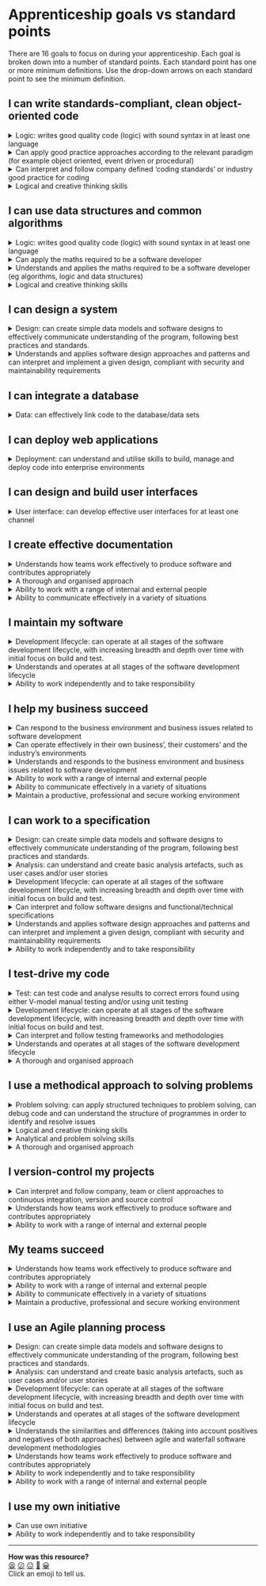 # Apprenticeship goals vs standard points

There are 16 goals to focus on during your apprenticeship. Each goal is broken down into a number of standard points. Each standard point has one or more minimum definitions. Use the drop-down arrows on each standard point to see the minimum definition.

## I can write standards-compliant, clean object-oriented code
<details><summary>Logic: writes good quality code (logic) with sound syntax in at least one language</summary>
  <p>Apprentices can write code to achieve the desired functionality and which is easy to read and understand, with good naming, indentation and commenting, and applying the fundamentals of good coding:</p>
  <ul>
    <li>Development paradigms (where this is object oriented programming this must include inheritance, abstractions, encapsulation, polymorphism)</li>
    <li>Software programming languages</li>
    <li>Software development tools (IDEs)</li>
    <li>Writing programs and methods</li>
    <li>Language-specific idioms</li>
    <li>Logic and flow-of-control</li>
    <li>Elements of programming – variables, assignment statements, data types, conditionals, loops, arrays, and input/output.</li>
    <li>Functions - modular programming dividing a program into components that can be independently debugged, maintained, and reused writing at least two reusable functions</li>
    <li>Algorithms and data structures - classical algorithms for sorting and searching, and fundamental data structures.</li>
  </ul>
</details>
<details><summary>Can apply good practice approaches according to the relevant paradigm (for example object oriented, event driven or procedural)</summary>
  <ul>
    <li>Can identify and follow standards and good practice that can improve programming efficiency, style and quality, including programming standards, both organisational and external generic best practices including readability, reusability, maintainability</li>
    <li>Can follow best practice approaches of different paradigms and languages</li>
  </ul>
</details>
</details>
<details><summary>Can interpret and follow company defined ‘coding standards’ or industry good practice for coding</summary>
  <ul>
    <li>Can adapt to the employers domain and context for software development and interpret and follow the software development approach being implemented</li>
    <li>Can read software designs and functional/technical specifications, especially those based upon the employer domain and context</li>
    <li>Can identify, interpret and follow ‘coding standards’</li>
    <li>Can identify, interpret and follow best practice coding approaches for specific paradigms and languages</li>
    <li>Can identify, interpret and follow company, team or client approaches to continuous integration, version and source control</li>
  </ul>
</details>
<details><summary>Logical and creative thinking skills</summary>
  <p>a. Logical thinking:</p>
  <ul>
    <li>Understanding initial premise(s) and preconditions</li>
    <li>Analysing situations from known facts</li>
    <li>Recognising the conclusion to be reached</li>
    <li>Proceeding by rational steps</li>
    <li>Evaluating information, judging its relevance and value</li>
    <li>Supporting conclusions, using reasoned arguments and evidence</li>
  </ul>
  <p>a. Creative thinking:</p>
  <ul>
    <li>Looking at situations from a fresh perspective</li>
    <li>Exploring ideas and possibilities</li>
    <li>Making connections between different aspects</li>
    <li>Questioning assumptions</li>
    <li>Generating solutions that may be imaginative or unconventional</li>
    <li>Devising new approaches</li>
    <li>Adapting ideas and approaches as conditions or circumstances change</li>
  </ul>
</details>

## I can use data structures and common algorithms
<details><summary>Logic: writes good quality code (logic) with sound syntax in at least one language</summary>
  <p>Apprentices can write code to achieve the desired functionality and which is easy to read and understand, with good naming, indentation and commenting, and applying the fundamentals of good coding:</p>
  <ul>
    <li>Development paradigms (where this is object oriented programming this must include inheritance, abstractions, encapsulation, polymorphism)</li>
    <li>Software programming languages</li>
    <li>Software development tools (IDEs)</li>
    <li>Writing programs and methods</li>
    <li>Language-specific idioms</li>
    <li>Logic and flow-of-control</li>
    <li>Elements of programming – variables, assignment statements, data types, conditionals, loops, arrays, and input/output.</li>
    <li>Functions - modular programming dividing a program into components that can be independently debugged, maintained, and reused writing at least two reusable functions</li>
    <li>Algorithms and data structures - classical algorithms for sorting and searching, and fundamental data structures.</li>
  </ul>
</details>
<details><summary>Can apply the maths required to be a software developer</summary>
  <ul>
    <li>Algorithms</li>
    <li>Logic</li>
    <li>Data structures</li>
  </ul>
</details>
<details><summary>Understands and applies the maths required to be a software developer (eg algorithms, logic and data structures)</summary>
  <ul>
    <li>Understanding of basic algorithmic processing to define the problem and/or solution</li>
    <li>Elements of programming logic - variables; assignment statements; data types; conditionals; loops; arrays; and input/output</li>
    <li>Knowledge of at least two data structures – such as Arrays or Collection Classes</li>
  </ul>
</details>
<details><summary>Logical and creative thinking skills</summary>
  <p>a. Logical thinking:</p>
  <ul>
    <li>Understanding initial premise(s) and preconditions</li>
    <li>Analysing situations from known facts</li>
    <li>Recognising the conclusion to be reached</li>
    <li>Proceeding by rational steps</li>
    <li>Evaluating information, judging its relevance and value</li>
    <li>Supporting conclusions, using reasoned arguments and evidence</li>
  </ul>
  <p>a. Creative thinking:</p>
  <ul>
    <li>Looking at situations from a fresh perspective</li>
    <li>Exploring ideas and possibilities</li>
    <li>Making connections between different aspects</li>
    <li>Questioning assumptions</li>
    <li>Generating solutions that may be imaginative or unconventional</li>
    <li>Devising new approaches</li>
    <li>Adapting ideas and approaches as conditions or circumstances change</li>
  </ul>
</details>

## I can design a system

<details><summary>Design: can create simple data models and software designs to effectively communicate understanding of the program, following best practices and standards.</summary>
  <ul>
    <li>Can take a high level design and can interpret and convert the design in to simple data models and/or programme modules to communicate it to others</li>
    <li>Can apply a software design methodologies (e.g., structured or object-oriented)</li>
    <li>Can use standard design notation such as UML</li>
    <li>Can apply data modelling</li>
    <li>Can apply reconcile design against analysis models</li>
    <li>Can design software solutions to meet requirements</li>
  </ul>
</details>
<details><summary>Understands and applies software design approaches and patterns and can interpret and implement a given design, compliant with security and maintainability requirements</summary>
  <ul>
    <li>Software design approaches</li>
    <li>Software patterns</li>
    <li>Documenting software designs</li>
    <li>Secure development</li>
    <li>Designing for software maintainability and re-use</li>
  </ul>
</details>

## I can integrate a database
<details><summary>Data: can effectively link code to the database/data sets</summary>
  <ul>
    <li>Can link to a range of database types and embed data queries within their code</li>
    <li>Can make a connection to a database</li>
    <li>Can execute CRUD statements on the database</li>
    <li>Can use one-off queries and stored procedures</li>
    <li>Can transform returned data in to format the application requires</li>
  </ul>
</details>

## I can deploy web applications
<details><summary>Deployment: can understand and utilise skills to build, manage and deploy code into enterprise environments</summary>
  <p> </p>
  <ul>
    <li>Can package and build completed programmes as appropriate to the resources available for deployment and for migration to different environments, including:
      <ul>
        <li>Developing appropriate user documentation</li>
        <li>Planning for user training</li>
        <li>Data migration</li>
      </ul></li>
  </ul>
</details>

## I can design and build user interfaces
<details><summary>User interface: can develop effective user interfaces for at least one channel</summary>
  <ul>
    <li>Apprentices can apply the fundamental concepts of human-computer interaction or user experience design, the development practices leading to a high-quality user interface, and the programming techniques required to construct a graphical user interface.</li>
    <li>Can interact with screen or UI designers to ensure the logic layer integrates with the user interface</li>
    <li>Can develop user interface coding and implementation - techniques for building user interfaces – for at least one channel</li>
    <li>Can interact with testers to optimise the user interface</li>
  </ul>
</details>

## I create effective documentation
<details><summary>Understands how teams work effectively to produce software and contributes appropriately</summary>
  <ul>
    <li>What are the roles that need to be undertaken</li>
    <li>How are these roles distributed across a team</li>
    <li>What team-working aspects are needed to ensure effective delivery of projects</li>
  </ul>
</details>
<details><summary>A thorough and organised approach</summary>
  <ul>
    <li>Can be thorough and organised</li>
  </ul>
</details>
<details><summary>Ability to work with a range of internal and external people</summary>
  <ul>
    <li>Can work with a range of internal and external people</li>
  </ul>
</details>
<details><summary>Ability to communicate effectively in a variety of situations</summary>
  <ul>
    <li>Can communicate effectively in a variety of situations</li>
  </ul>
</details>

## I maintain my software
<details><summary>Development lifecycle: can operate at all stages of the software development lifecycle, with increasing breadth and depth over time with initial focus on build and test.</summary>
  <ul>
    <li>Can operate as software developers showing a good understanding of the other phases of the software development lifecycle and the deliverables that are produced at each stage and as relevant to the development methodology (waterfall, agile, test led etc)</li>
    <li>Can operate in the support and maintenance phases</li>
    <li>Can advise third line support for relevant applications</li>
    <li>Can fix bugs and deal with change requests</li>
  </ul>
</details>
<details><summary>Understands and operates at all stages of the software development lifecycle</summary>
  <ul>
    <li>What is the software development lifecycle (SDLC)</li>
    <li>What are the seven generic stages and their high-level deliverables from each stage</li>
    <li>What are the main activities in each stage</li>
  </ul>
</details>
<details><summary>Ability to work independently and to take responsibility</summary>
  <ul>
    <li>Can work independently and take responsibility</li>
  </ul>
</details>

## I help my business succeed
<details><summary>Can respond to the business environment and business issues related to software development</summary>
  <ul>
    <li>Can apply the following considerations when working on projects:
      <ul>
        <li>Business context</li>
        <li>Business drivers (efficiency gains, increased functionality and improved quality of outputs)</li>
      </ul>
    </li>
  </ul>
</details>
<details><summary>Can operate effectively in their own business’, their customers’ and the industry’s environments</summary>
  <ul>
    <li>Can demonstrate working within operational requirements such as health and safety, budgets, brands and normal business protocols</li>
  </ul>
</details>
<details><summary>Understands and responds to the business environment and business issues related to software development</summary>
  <ul>
    <li>Can understand and respond to the business environment and business issues related to software development</li>
  </ul>
</details>
<details><summary>Ability to work with a range of internal and external people</summary>
  <ul>
    <li>Can work with a range of internal and external people</li>
  </ul>
</details>
<details><summary>Ability to communicate effectively in a variety of situations</summary>
  <ul>
    <li>Can communicate effectively in a variety of situations</li>
  </ul>
</details>
<details><summary>Maintain a productive, professional and secure working environment</summary>
  <ul>
    <li>Can maintain a productive, professional and secure working environment</li>
  </ul>
</details>

## I can work to a specification
<details><summary>Design: can create simple data models and software designs to effectively communicate understanding of the program, following best practices and standards.</summary>
  <ul>
    <li>Can take a high level design and can interpret and convert the design in to simple data models and/or programme modules to communicate it to others</li>
    <li>Can apply a software design methodologies (e.g., structured or object-oriented)</li>
    <li>Can use standard design notation such as UML</li>
    <li>Can apply data modelling</li>
    <li>Can apply reconcile design against analysis models</li>
    <li>Can design software solutions to meet requirements</li>
  </ul>
</details>
<details><summary>Analysis: can understand and create basic analysis artefacts, such as user cases and/or user stories</summary>
  <ul>
    <li>Can take a variety of data and business requirements and convert them in to basic analysis artefacts to understand and can clarify the intended use of the proposed software</li>
    <li>Can identify and represent required functionality (e.g. use cases)</li>
    <li>Can identify and represent activity workflow (e.g. activity diagrams)</li>
  </ul>
</details>
<details><summary>Development lifecycle: can operate at all stages of the software development lifecycle, with increasing breadth and depth over time with initial focus on build and test.</summary>
  <ul>
    <li>Can operate as software developers showing a good understanding of the other phases of the software development lifecycle and the deliverables that are produced at each stage and as relevant to the development methodology (waterfall, agile, test led etc)</li>
    <li>Can operate in the support and maintenance phases</li>
    <li>Can advise third line support for relevant applications</li>
    <li>Can fix bugs and deal with change requests</li>
  </ul>
</details>
<details><summary>Can interpret and follow software designs and functional/technical specifications</summary>
  <ul>
    <li>Can adapt to the employers domain and context for software development and interpret and follow the software development approach being implemented</li>
    <li>Can read software designs and functional/technical specifications, especially those based upon the employer domain and context</li>
    <li>Can identify, interpret and follow ‘coding standards’</li>
    <li>Can identify, interpret and follow best practice coding approaches for specific paradigms and languages</li>
    <li>Can identify, interpret and follow company, team or client approaches to continuous integration, version and source control</li>
  </ul>
</details>
<details><summary>Understands and applies software design approaches and patterns and can interpret and implement a given design, compliant with security and maintainability requirements</summary>
  <ul>
    <li>Software design approaches</li>
    <li>Software patterns</li>
    <li>Documenting software designs</li>
    <li>Secure development</li>
    <li>Designing for software maintainability and re-use</li>
  </ul>
</details>
<details><summary>Ability to work independently and to take responsibility</summary>
  <ul>
    <li>Can work independently and take responsibility</li>
  </ul>
</details>

## I test-drive my code
<details><summary>Test: can test code and analyse results to correct errors found using either V-model manual testing and/or using unit testing</summary>
  <ul>
    <li>Can test and analyse their code to identify errors as soon as possible in the coding process and on an interactive basis</li>
    <li>Can apply test and debugging strategies</li>
    <li>Can design and develop manual or unit tests</li>
    <li>Can test code segment functionality against requirements</li>
    <li>Can assess test results against expected results and acceptance criteria</li>
  </ul>
</details>
<details><summary>Development lifecycle: can operate at all stages of the software development lifecycle, with increasing breadth and depth over time with initial focus on build and test.</summary>
  <ul>
    <li>Can operate as software developers showing a good understanding of the other phases of the software development lifecycle and the deliverables that are produced at each stage and as relevant to the development methodology (waterfall, agile, test led etc)</li>
    <li>Can operate in the support and maintenance phases</li>
    <li>Can advise third line support for relevant applications</li>
    <li>Can fix bugs and deal with change requests</li>
  </ul>
</details>
<details><summary>Can interpret and follow testing frameworks and methodologies</summary>
  <ul>
    <li>Can adapt to the employers domain and context for software development and interpret and follow the software development approach being implemented</li>
    <li>Can read software designs and functional/technical specifications, especially those based upon the employer domain and context</li>
    <li>Can identify, interpret and follow ‘coding standards’</li>
    <li>Can identify, interpret and follow best practice coding approaches for specific paradigms and languages</li>
    <li>Can identify, interpret and follow company, team or client approaches to continuous integration, version and source control</li>
  </ul>
</details>
<details><summary>Understands and operates at all stages of the software development lifecycle</summary>
  <ul>
    <li>What is the software development lifecycle (SDLC)</li>
    <li>What are the seven generic stages and their high-level deliverables from each stage</li>
    <li>What are the main activities in each stage</li>
  </ul>
</details>
<details><summary>A thorough and organised approach</summary>
  <ul>
    <li>Can be thorough and organised</li>
  </ul>
</details>

## I use a methodical approach to solving problems
<details><summary>Problem solving: can apply structured techniques to problem solving, can debug code and can understand the structure of programmes in order to identify and resolve issues</summary>
  <ul>
    <li>Can use a minimum of two problem solving tools and techniques to identify and resolve programming issues</li>
    <li>Can apply structured problem solving methods</li>
    <li>Can apply problem-solving techniques to programming activities</li>
  </ul>
</details>
<details><summary>Logical and creative thinking skills</summary>
  <p>a. Logical thinking:</p>
  <ul>
    <li>Understanding initial premise(s) and preconditions</li>
    <li>Analysing situations from known facts</li>
    <li>Recognising the conclusion to be reached</li>
    <li>Proceeding by rational steps</li>
    <li>Evaluating information, judging its relevance and value</li>
    <li>Supporting conclusions, using reasoned arguments and evidence</li>
  </ul>
  <p>a. Creative thinking:</p>
  <ul>
    <li>Looking at situations from a fresh perspective</li>
    <li>Exploring ideas and possibilities</li>
    <li>Making connections between different aspects</li>
    <li>Questioning assumptions</li>
    <li>Generating solutions that may be imaginative or unconventional</li>
    <li>Devising new approaches</li>
    <li>Adapting ideas and approaches as conditions or circumstances change</li>
  </ul>
</details>
<details><summary>Analytical and problem solving skills</summary>
  <ul>
    <li>Analysing situations</li>
    <li>Defining goals</li>
    <li>Developing solutions</li>
    <li>Prioritising actions</li>
    <li>Dealing with unexpected occurrences</li>
  </ul>
</details><details><summary>A thorough and organised approach</summary>
  <ul>
    <li>Can be thorough and organised</li>
  </ul>
</details>

## I version-control my projects
</details><details><summary>Can interpret and follow company, team or client approaches to continuous integration, version and source control</summary>
  <ul>
    <li>Can adapt to the employers domain and context for software development and interpret and follow the software development approach being implemented</li>
    <li>Can read software designs and functional/technical specifications, especially those based upon the employer domain and context</li>
    <li>Can identify, interpret and follow ‘coding standards’</li>
    <li>Can identify, interpret and follow best practice coding approaches for specific paradigms and languages</li>
    <li>Can identify, interpret and follow company, team or client approaches to continuous integration, version and source control</li>
  </ul>
</details>
<details><summary>Understands how teams work effectively to produce software and contributes appropriately</summary>
  <ul>
    <li>What are the roles that need to be undertaken</li>
    <li>How are these roles distributed across a team</li>
    <li>What team-working aspects are needed to ensure effective delivery of projects</li>
  </ul>
</details>
<details><summary>Ability to work with a range of internal and external people</summary>
  <ul>
    <li>Can work with a range of internal and external people</li>
  </ul>
</details>

## My teams succeed
<details><summary>Understands how teams work effectively to produce software and contributes appropriately</summary>
  <ul>
    <li>What are the roles that need to be undertaken</li>
    <li>How are these roles distributed across a team</li>
    <li>What team-working aspects are needed to ensure effective delivery of projects</li>
  </ul>
</details>
<details><summary>Ability to work with a range of internal and external people</summary>
  <ul>
    <li>Can work with a range of internal and external people</li>
  </ul>
</details>
<details><summary>Ability to communicate effectively in a variety of situations</summary>
  <ul>
    <li>Can communicate effectively in a variety of situations</li>
  </ul>
</details>
<details><summary>Maintain a productive, professional and secure working environment</summary>
  <ul>
    <li>Can maintain a productive, professional and secure working environment</li>
  </ul>
</details>

## I use an Agile planning process
<details><summary>Design: can create simple data models and software designs to effectively communicate understanding of the program, following best practices and standards.</summary>
  <ul>
    <li>Can take a high level design and can interpret and convert the design in to simple data models and/or programme modules to communicate it to others</li>
    <li>Can apply a software design methodologies (e.g., structured or object-oriented)</li>
    <li>Can use standard design notation such as UML</li>
    <li>Can apply data modelling</li>
    <li>Can apply reconcile design against analysis models</li>
    <li>Can design software solutions to meet requirements</li>
  </ul>
</details>
<details><summary>Analysis: can understand and create basic analysis artefacts, such as user cases and/or user stories</summary>
  <ul>
    <li>Can take a variety of data and business requirements and convert them in to basic analysis artefacts to understand and can clarify the intended use of the proposed software</li>
    <li>Can identify and represent required functionality (e.g. use cases)</li>
    <li>Can identify and represent activity workflow (e.g. activity diagrams)</li>
  </ul>
</details>
<details><summary>Development lifecycle: can operate at all stages of the software development lifecycle, with increasing breadth and depth over time with initial focus on build and test.</summary>
  <ul>
    <li>Can operate as software developers showing a good understanding of the other phases of the software development lifecycle and the deliverables that are produced at each stage and as relevant to the development methodology (waterfall, agile, test led etc)</li>
    <li>Can operate in the support and maintenance phases</li>
    <li>Can advise third line support for relevant applications</li>
    <li>Can fix bugs and deal with change requests</li>
  </ul>
</details>
<details><summary>Understands and operates at all stages of the software development lifecycle</summary>
  <ul>
    <li>What is the software development lifecycle (SDLC)</li>
    <li>What are the seven generic stages and their high-level deliverables from each stage</li>
    <li>What are the main activities in each stage</li>
  </ul>
</details>
<details><summary>Understands the similarities and differences (taking into account positives and negatives of both approaches) between agile and waterfall software development methodologies</summary>
  <ul>
    <li>What is the agile development method</li>
    <li>What is the waterfall development method</li>
    <li>What are the strengths and weaknesses of both approaches</li>
  </ul>
</details>
<details><summary>Understands how teams work effectively to produce software and contributes appropriately</summary>
  <ul>
    <li>What are the roles that need to be undertaken</li>
    <li>How are these roles distributed across a team</li>
    <li>What team-working aspects are needed to ensure effective delivery of projects</li>
  </ul>
</details>
<details><summary>Ability to work independently and to take responsibility</summary>
  <ul>
    <li>Can work independently and take responsibility</li>
  </ul>
</details>
<details><summary>Ability to work with a range of internal and external people</summary>
  <ul>
    <li>Can work with a range of internal and external people</li>
  </ul>
</details>

## I use my own initiative
<details><summary>Can use own initiative</summary>
  <ul>
    <li>Can use own initiative</li>
  </ul>
</details>
<details><summary>Ability to work independently and to take responsibility</summary>
  <ul>
    <li>Can work independently and take responsibility</li>
  </ul>
</details>

<!-- BEGIN GENERATED SECTION DO NOT EDIT -->

---

**How was this resource?**  
[😫](https://airtable.com/shrUJ3t7KLMqVRFKR?prefill_Repository=course&prefill_File=pills/apprenticeship_goals_vs_standards.md&prefill_Sentiment=😫) [😕](https://airtable.com/shrUJ3t7KLMqVRFKR?prefill_Repository=course&prefill_File=pills/apprenticeship_goals_vs_standards.md&prefill_Sentiment=😕) [😐](https://airtable.com/shrUJ3t7KLMqVRFKR?prefill_Repository=course&prefill_File=pills/apprenticeship_goals_vs_standards.md&prefill_Sentiment=😐) [🙂](https://airtable.com/shrUJ3t7KLMqVRFKR?prefill_Repository=course&prefill_File=pills/apprenticeship_goals_vs_standards.md&prefill_Sentiment=🙂) [😀](https://airtable.com/shrUJ3t7KLMqVRFKR?prefill_Repository=course&prefill_File=pills/apprenticeship_goals_vs_standards.md&prefill_Sentiment=😀)  
Click an emoji to tell us.

<!-- END GENERATED SECTION DO NOT EDIT -->
